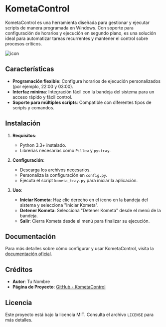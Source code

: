 # KometaControl

KometaControl es una herramienta diseñada para gestionar y ejecutar scripts de manera programada en Windows. Con soporte para configuración de horarios y ejecución en segundo plano, es una solución ideal para automatizar tareas recurrentes y mantener el control sobre procesos críticos.

![icon](iconKM.png)

## Características

- **Programación flexible**: Configura horarios de ejecución personalizados (por ejemplo, 22:00 y 03:00).
- **Interfaz mínima**: Integración fácil con la bandeja del sistema para un acceso rápido y fácil control.
- **Soporte para múltiples scripts**: Compatible con diferentes tipos de scripts y comandos.

## Instalación

1. **Requisitos**:
   - Python 3.3+ instalado.
   - Librerías necesarias como `Pillow` y `pystray`.

2. **Configuración**:
   - Descarga los archivos necesarios.
   - Personaliza la configuración en `config.py`.
   - Ejecuta el script `kometa_tray.py` para iniciar la aplicación.

3. **Uso**:
   - **Iniciar Kometa**: Haz clic derecho en el ícono en la bandeja del sistema y selecciona "Iniciar Kometa".
   - **Detener Kometa**: Selecciona "Detener Kometa" desde el menú de la bandeja.
   - **Salir**: Cierra Kometa desde el menú para finalizar su ejecución.

## Documentación

Para más detalles sobre cómo configurar y usar KometaControl, visita la [documentación oficial](https://kometa.wiki/en/latest/).

## Créditos

- **Autor**: Tu Nombre
- **Página de Proyecto**: [GitHub - KometaControl](https://github.com/tu-usuario/kometacontrol)

## Licencia

Este proyecto está bajo la licencia MIT. Consulta el archivo `LICENSE` para más detalles.
